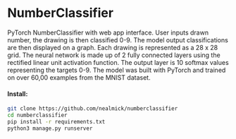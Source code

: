 # NumberClassifier
PyTorch NumberClassifier with web app interface.  User inputs drawn number, the drawing is then classified 0-9.  The model output classifications are then displayed on a graph.  Each drawing is represented as a 28 x 28 grid. The neural network is made up of 2 fully connected layers using the rectified linear unit activation function. The output layer is 10 softmax values representing the targets 0-9. The model was built with PyTorch and trained on over 60,00 examples from the MNIST dataset.


#### Install:
```bash
git clone https://github.com/nealmick/numberclassifier
cd numberclassifier
pip install -r requirements.txt
python3 manage.py runserver
```
